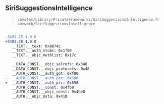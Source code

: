 ## SiriSuggestionsIntelligence

> `/System/Library/PrivateFrameworks/SiriSuggestionsIntelligence.framework/SiriSuggestionsIntelligence`

```diff

-3401.25.1.0.0
+3401.28.1.0.0
   __TEXT.__text: 0x8874c
   __TEXT.__auth_stubs: 0x1f00
   __TEXT.__objc_methlist: 0x17c

   __DATA_CONST.__objc_selrefs: 0x348
   __DATA_CONST.__objc_protorefs: 0x48
   __AUTH_CONST.__auth_got: 0xf80
-  __AUTH_CONST.__auth_ptr: 0x680
+  __AUTH_CONST.__auth_ptr: 0x698
   __AUTH_CONST.__const: 0x4fb8
   __AUTH_CONST.__objc_const: 0x4be8
   __AUTH.__objc_data: 0x410

```
